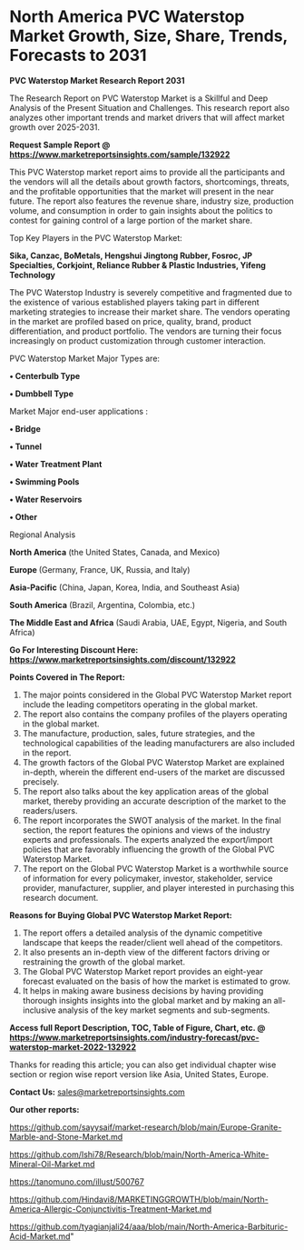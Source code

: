# North America PVC Waterstop Market Growth, Size, Share, Trends, Forecasts to 2031

<strong>PVC Waterstop Market Research Report 2031</strong>

The Research Report on PVC Waterstop Market is a Skillful and Deep Analysis of the Present Situation and Challenges. This research report also analyzes other important trends and market drivers that will affect market growth over 2025-2031.

<strong>Request Sample Report @ <a href=https://www.marketreportsinsights.com/sample/132922>https://www.marketreportsinsights.com/sample/132922</a></strong>

This PVC Waterstop market report aims to provide all the participants and the vendors will all the details about growth factors, shortcomings, threats, and the profitable opportunities that the market will present in the near future. The report also features the revenue share, industry size, production volume, and consumption in order to gain insights about the politics to contest for gaining control of a large portion of the market share.

Top Key Players in the PVC Waterstop Market:

<strong>Sika, Canzac, BoMetals, Hengshui Jingtong Rubber, Fosroc, JP Specialties, Corkjoint, Reliance Rubber & Plastic Industries, Yifeng Technology</strong>

The PVC Waterstop Industry is severely competitive and fragmented due to the existence of various established players taking part in different marketing strategies to increase their market share. The vendors operating in the market are profiled based on price, quality, brand, product differentiation, and product portfolio. The vendors are turning their focus increasingly on product customization through customer interaction.

PVC Waterstop Market Major Types are:

<strong>• Centerbulb Type

• Dumbbell Type</strong>

Market Major end-user applications :

<strong>• Bridge

• Tunnel

• Water Treatment Plant

• Swimming Pools

• Water Reservoirs

• Other</strong>

Regional Analysis

</u><strong><b>North America</b></strong> (the United States, Canada, and Mexico)

<strong><b>Europe </b></strong>(Germany, France, UK, Russia, and Italy)

<strong><b>Asia-Pacific</b></strong> (China, Japan, Korea, India, and Southeast Asia)

<strong><b>South America</b></strong> (Brazil, Argentina, Colombia, etc.)

<strong><b>The Middle East and Africa</b></strong> (Saudi Arabia, UAE, Egypt, Nigeria, and South Africa)

<strong>Go For Interesting Discount Here: <a href=https://www.marketreportsinsights.com/discount/132922>https://www.marketreportsinsights.com/discount/132922</a></strong>

<strong>Points Covered in The Report:</strong>
<ol>
  <li>The major points considered in the Global PVC Waterstop Market report include the leading competitors operating in the global market.</li>
  <li>The report also contains the company profiles of the players operating in the global market.</li>
  <li>The manufacture, production, sales, future strategies, and the technological capabilities of the leading manufacturers are also included in the report.</li>
  <li>The growth factors of the Global PVC Waterstop Market are explained in-depth, wherein the different end-users of the market are discussed precisely.</li>
  <li>The report also talks about the key application areas of the global market, thereby providing an accurate description of the market to the readers/users.</li>
  <li>The report incorporates the SWOT analysis of the market. In the final section, the report features the opinions and views of the industry experts and professionals. The experts analyzed the export/import policies that are favorably influencing the growth of the Global PVC Waterstop Market.</li>
  <li>The report on the Global PVC Waterstop Market is a worthwhile source of information for every policymaker, investor, stakeholder, service provider, manufacturer, supplier, and player interested in purchasing this research document.</li>
</ol>
<strong>Reasons for Buying Global PVC Waterstop Market Report:</strong>

<ol>
  <li>The report offers a detailed analysis of the dynamic competitive landscape that keeps the reader/client well ahead of the competitors.</li>
  <li>It also presents an in-depth view of the different factors driving or restraining the growth of the global market.</li>
  <li>The Global PVC Waterstop Market report provides an eight-year forecast evaluated on the basis of how the market is estimated to grow.</li>
  <li>It helps in making aware business decisions by having providing thorough insights insights into the global market and by making an all-inclusive analysis of the key market segments and sub-segments.</li>
</ol>
<strong>Access full Report Description, TOC, Table of Figure, Chart, etc. @ <a href=https://www.marketreportsinsights.com/industry-forecast/pvc-waterstop-market-2022-132922>https://www.marketreportsinsights.com/industry-forecast/pvc-waterstop-market-2022-132922</a></strong>


Thanks for reading this article; you can also get individual chapter wise section or region wise report version like Asia, United States, Europe.

<strong>Contact Us:</strong>
sales@marketreportsinsights.com

<strong>Our other reports:</strong>

<a href=https://github.com/sayysaif/market-research/blob/main/Europe-Granite-Marble-and-Stone-Market.md>https://github.com/sayysaif/market-research/blob/main/Europe-Granite-Marble-and-Stone-Market.md</a>

<a href=https://github.com/Ishi78/Research/blob/main/North-America-White-Mineral-Oil-Market.md>https://github.com/Ishi78/Research/blob/main/North-America-White-Mineral-Oil-Market.md</a>

<a href=https://tanomuno.com/illust/500767>https://tanomuno.com/illust/500767</a>

<a href=https://github.com/Hindavi8/MARKETINGGROWTH/blob/main/North-America-Allergic-Conjunctivitis-Treatment-Market.md>https://github.com/Hindavi8/MARKETINGGROWTH/blob/main/North-America-Allergic-Conjunctivitis-Treatment-Market.md</a>

<a href=https://github.com/tyagianjali24/aaa/blob/main/North-America-Barbituric-Acid-Market.md>https://github.com/tyagianjali24/aaa/blob/main/North-America-Barbituric-Acid-Market.md</a>"
